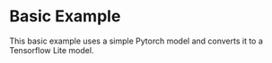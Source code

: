 # Basic Example

This basic example uses a simple Pytorch model and converts it to a Tensorflow Lite model.
